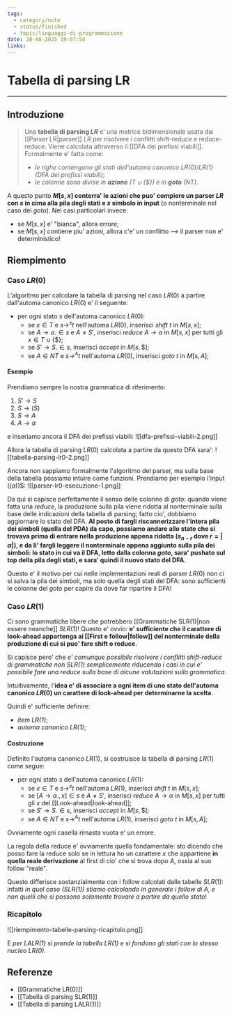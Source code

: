 ```yaml
---
tags:
  - category/note
  - status/finished
  - topic/linguaggi-di-programmazione
date: 28-08-2025 19:07:54
links:
---
```

# Tabella di parsing LR
---
## Introduzione
> Una **tabella di parsing $LR$** e' una matrice bidimensionale usata dai [[Parser LR|parser]] $LR$ per risolvere i conflitti shift-reduce e reduce-reduce. Viene calcolata attraverso il [[DFA dei prefissi viabili]].
> Formalmente e' fatta come:
> - _le righe contengono gli stati dell'automa canonico $LR(0)$/$LR(1)$ (DFA dei prefissi viabili)_;
> - _le colonne sono divise in **azione** ($T \cup \{\$\}$) e in **goto** ($NT$)_.

A questo punto **$M[s, x]$ conterra' le azioni che puo' compiere un parser $LR$ con $s$ in cima alla pila degli stati e $x$ simbolo in input** (o nonterminale nel caso dei _goto_). Nei casi particolari invece:
- se $M[s, x]$ e' "bianca", allora errore;
- se $M[s, x]$ contiene piu' azioni, allora c'e' un conflitto --> il parser non e' deterministico!

## Riempimento
### Caso $LR(0)$
L'algoritmo per calcolare la tabella di parsing nel caso $LR(0)$ a partire dall'automa canonico $LR(0)$ e' il seguente:
- per ogni stato $s$ dell'automa canonico $LR(0)$:
	- se $x \in T$ e $s \to^{x} t$ nell'automa $LR(0)$, inserisci _shift $t$_ in $M[s, x]$;
	- se $A \to \alpha . \in s$ e $A \neq S'$, inserisci _reduce $A \to \alpha$_ in $M[s, x]$ per tutti gli $x \in T \cup \{\$\}$;
	- se $S' \to S. \in s$, inserisci _accept_ in $M[s, \$]$;
	- se $A \in NT$ e $s \to^{A} t$ nell'automa $LR(0)$, inserisci _goto $t$_ in $M[s, A]$;

#### Esempio
Prendiamo sempre la nostra grammatica di riferimento:
1. $S' \to S$
2. $S \to (S)$
3. $S \to A$
4. $A \to a$

e inseriamo ancora il DFA dei prefissi viabili:
![[dfa-prefissi-viabili-2.png]]

Allora la tabella di parsing $LR(0)$ calcolata a partire da questo DFA sara':
![[tabella-parsing-lr0-2.png]]

Ancora non sappiamo formalmente l'algoritmo del parser, ma sulla base della tabella possiamo intuire come funzioni. Prendiamo per esempio l'input $((a))$\$:
![[parser-lr0-esecuzione-1.png]]

Da qui si capisce perfettamente il senso delle colonne di _goto_: quando viene fatta una _reduce_, la produzione sulla pila viene ridotta al nonterminale sulla base delle indicazioni della tabella di parsing; fatto cio', dobbiamo aggiornare lo stato del DFA. **Al posto di fargli riscannerizzare l'intera pila dei simboli (quella del PDA) da capo, possiamo andare allo stato che si trovava prima di entrare nella produzione appena ridotta ($s_{n-r}$ dove $r = |\alpha|$), e da li' fargli leggere il nonterminale appena aggiunto sulla pila dei simboli: lo stato in cui va il DFA, letto dalla colonna _goto_, sara' pushato sul top della pila degli stati, e sara' quindi il nuovo stato del DFA**.

Questo e' il motivo per cui nelle implementazioni reali di parser $LR(0)$ non ci si salva la pila dei simboli, ma solo quella degli stati del DFA: sono sufficienti le colonne del _goto_ per capire da dove far ripartire il DFA!

### Caso $LR(1)$
Ci sono grammatiche libere che potrebbero [[Grammatiche SLR(1)|non essere neanche]] $SLR(1)$! Questo e' ovvio: **e' sufficiente che il carattere di look-ahead appartenga ai [[First e follow|follow]] del nonterminale della produzione di cui si puo' fare shift o reduce**.

Si capisce pero' che _e' comunque possibile risolvere i conflitti shift-reduce di grammatiche non $SLR(1)$ semplicemente riducendo i casi in cui e' possibile fare una reduce sulla base di alcune valutazioni sulla grammatica_.

Intuitivamente, l'**idea e' di associare a ogni item di uno stato dell'automa canonico $LR(0)$ un carattere di look-ahead per determinarne la scelta**.

Quindi e' sufficiente definire:
- _item $LR(1)$_;
- _automa canonico $LR(1)$_;

#### Costruzione
Definito l'automa canonico $LR(1)$, si costruisce la tabella di parsing $LR(1)$ come segue:
- per ogni stato $s$ dell'automa canonico $LR(1)$:
	- se $x \in T$ e $s \to^{x} t$ nell'automa $LR(1)$, inserisci _shift $t$_ in $M[s, x]$;
	- se $[A \to \alpha ., x] \in s$ e $A \neq S'$, inserisci _reduce $A \to \alpha$_ in $M[s, x]$ per tutti gli $x$ del [[Look-ahead|look-ahead]];
	- se $S' \to S. \in s$, inserisci _accept_ in $M[s, \$]$;
	- se $A \in NT$ e $s \to^{A} t$ nell'automa $LR(1)$, inserisci _goto $t$_ in $M[s, A]$;

Ovviamente ogni casella rimasta vuota e' un errore.

La regola della reduce e' ovviamente quella fondamentale: sto dicendo che posso fare la reduce solo se in lettura ho un carattere $x$ che appartiene **in quella reale derivazione** al first di cio' che si trova dopo $A$, ossia al suo follow "reale".

Questo differisce sostanzialmente con i follow calcolati dalle tabelle $SLR(1)$: infatti _in quel caso ($SLR(1)$) stiamo calcolando in generale i follow di $A$, e non quelli che si possono solamente trovare a partire da quello stato_!

### Ricapitolo
![[riempimento-tabelle-parsing-ricapitolo.png]]

E _per $LALR(1)$ si prende la tabella $LR(1)$ e si fondono gli stati con lo stesso nucleo $LR(0)$_.

## Referenze
- [[Grammatiche LR(0)]]
- [[Tabella di parsing SLR(1)]]
- [[Tabella di parsing LALR(1)]]